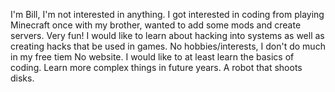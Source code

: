 I'm Bill, I'm not interested in anything. I got interested in coding from playing Minecraft once with my brother, 
wanted to add some mods and create servers. Very fun! I would like to learn about hacking into systems as well as 
creating hacks that be used in games. No hobbies/interests, I don't do much in my free tiem No website. I would
like to at least learn the basics of coding. Learn more complex things in future years. A robot that shoots disks.
